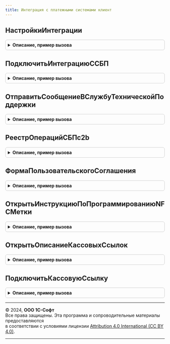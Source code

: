 ```yaml
---
title: Интеграция с платежными системами клиент
---
```



## НастройкиИнтеграции
<details style="margin: 1em 0; padding: 0.5em; border: 1px solid #ccc; border-radius: 6px;">

<summary style="font-weight: bold; cursor: pointer;">Описание, пример вызова</summary>

```bsl

// Устарела. Следует использовать СистемаБыстрыхПлатежейКлиент.НастройкиПодключения.
//
Процедура НастройкиИнтеграции(Владелец) Экспорт
```

Пример вызова
```bsl
ИнтеграцияСПлатежнымиСистемамиКлиент.НастройкиИнтеграции(Владелец) 
```
</details>

## ПодключитьИнтеграциюССБП
<details style="margin: 1em 0; padding: 0.5em; border: 1px solid #ccc; border-radius: 6px;">

<summary style="font-weight: bold; cursor: pointer;">Описание, пример вызова</summary>

```bsl

// Устарела. Следует использовать СистемаБыстрыхПлатежейКлиент.ПодключитьСистемуБыстрыхПлатежей.
//
Процедура ПодключитьИнтеграциюССБП( Экспорт
```

Пример вызова
```bsl
ИнтеграцияСПлатежнымиСистемамиКлиент.ПодключитьИнтеграциюССБП();
```
</details>

## ОтправитьСообщениеВСлужбуТехническойПоддержки
<details style="margin: 1em 0; padding: 0.5em; border: 1px solid #ccc; border-radius: 6px;">

<summary style="font-weight: bold; cursor: pointer;">Описание, пример вызова</summary>

```bsl

// Устарела. Следует использовать СистемаБыстрыхПлатежейКлиент.ОтправитьСообщениеВСлужбуТехническойПоддержки.
//
Процедура ОтправитьСообщениеВСлужбуТехническойПоддержки( Экспорт
```

Пример вызова
```bsl
ИнтеграцияСПлатежнымиСистемамиКлиент.ОтправитьСообщениеВСлужбуТехническойПоддержки();
```
</details>

## РеестрОперацийСБПc2b
<details style="margin: 1em 0; padding: 0.5em; border: 1px solid #ccc; border-radius: 6px;">

<summary style="font-weight: bold; cursor: pointer;">Описание, пример вызова</summary>

```bsl

// Устарела. Следует использовать ПереводыСБПc2bКлиент.РеестрОперацийСБПc2b.
//
Процедура РеестрОперацийСБПc2b(Владелец) Экспорт
```

Пример вызова
```bsl
ИнтеграцияСПлатежнымиСистемамиКлиент.РеестрОперацийСБПc2b(Владелец) 
```
</details>

## ФормаПользовательскогоСоглашения
<details style="margin: 1em 0; padding: 0.5em; border: 1px solid #ccc; border-radius: 6px;">

<summary style="font-weight: bold; cursor: pointer;">Описание, пример вызова</summary>

```bsl

// Устарела. Следует использовать СистемаБыстрыхПлатежейКлиент.ФормаПользовательскогоСоглашения.
//
Процедура ФормаПользовательскогоСоглашения(ВладелецФормы = Неопределено) Экспорт
```

Пример вызова
```bsl
ИнтеграцияСПлатежнымиСистемамиКлиент.ФормаПользовательскогоСоглашения(ВладелецФормы);
```
</details>

## ОткрытьИнструкциюПоПрограммированиюNFCМетки
<details style="margin: 1em 0; padding: 0.5em; border: 1px solid #ccc; border-radius: 6px;">

<summary style="font-weight: bold; cursor: pointer;">Описание, пример вызова</summary>

```bsl

// Устарела. Следует использовать ПереводыСБПc2bКлиент.ОткрытьИнструкциюПоПрограммированиюNFCМетки.
//
Процедура ОткрытьИнструкциюПоПрограммированиюNFCМетки() Экспорт
```

Пример вызова
```bsl
ИнтеграцияСПлатежнымиСистемамиКлиент.ОткрытьИнструкциюПоПрограммированиюNFCМетки() 
```
</details>

## ОткрытьОписаниеКассовыхСсылок
<details style="margin: 1em 0; padding: 0.5em; border: 1px solid #ccc; border-radius: 6px;">

<summary style="font-weight: bold; cursor: pointer;">Описание, пример вызова</summary>

```bsl

// Устарела. Следует использовать ПереводыСБПc2bКлиент.ОткрытьОписаниеКассовыхСсылок.
//
Процедура ОткрытьОписаниеКассовыхСсылок() Экспорт
```

Пример вызова
```bsl
ИнтеграцияСПлатежнымиСистемамиКлиент.ОткрытьОписаниеКассовыхСсылок() 
```
</details>

## ПодключитьКассовуюСсылку
<details style="margin: 1em 0; padding: 0.5em; border: 1px solid #ccc; border-radius: 6px;">

<summary style="font-weight: bold; cursor: pointer;">Описание, пример вызова</summary>

```bsl

// Устарела. Следует использовать ПереводыСБПc2bКлиент.ПодключитьКассовуюСсылку.
//
Процедура ПодключитьКассовуюСсылку( Экспорт
```

Пример вызова
```bsl
ИнтеграцияСПлатежнымиСистемамиКлиент.ПодключитьКассовуюСсылку();
```
</details>

---

© 2024, **ООО 1С-Софт**  
Все права защищены. Эта программа и сопроводительные материалы предоставляются  
в соответствии с условиями лицензии [Attribution 4.0 International (CC BY 4.0)](https://creativecommons.org/licenses/by/4.0/legalcode).

---
